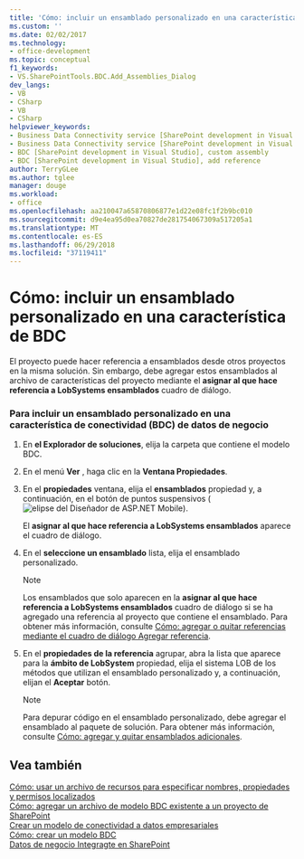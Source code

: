 ```yaml
---
title: 'Cómo: incluir un ensamblado personalizado en una característica de BDC | Microsoft Docs'
ms.custom: ''
ms.date: 02/02/2017
ms.technology:
- office-development
ms.topic: conceptual
f1_keywords:
- VS.SharePointTools.BDC.Add_Assemblies_Dialog
dev_langs:
- VB
- CSharp
- VB
- CSharp
helpviewer_keywords:
- Business Data Connectivity service [SharePoint development in Visual Studio], add reference
- Business Data Connectivity service [SharePoint development in Visual Studio], custom assembly
- BDC [SharePoint development in Visual Studio], custom assembly
- BDC [SharePoint development in Visual Studio], add reference
author: TerryGLee
ms.author: tglee
manager: douge
ms.workload:
- office
ms.openlocfilehash: aa210047a65870806877e1d22e08fc1f2b9bc010
ms.sourcegitcommit: d9e4ea95d0ea70827de281754067309a517205a1
ms.translationtype: MT
ms.contentlocale: es-ES
ms.lasthandoff: 06/29/2018
ms.locfileid: "37119411"
---
```

# <a name="how-to-include-a-custom-assembly-in-a-bdc-feature"></a>Cómo: incluir un ensamblado personalizado en una característica de BDC
  El proyecto puede hacer referencia a ensamblados desde otros proyectos en la misma solución. Sin embargo, debe agregar estos ensamblados al archivo de características del proyecto mediante el **asignar al que hace referencia a LobSystems ensamblados** cuadro de diálogo.  
  
### <a name="to-include-a-custom-assembly-in-a-business-data-connectivity-bdc-feature"></a>Para incluir un ensamblado personalizado en una característica de conectividad (BDC) de datos de negocio
  
1.  En **el Explorador de soluciones**, elija la carpeta que contiene el modelo BDC.  
  
2.  En el menú **Ver** , haga clic en la **Ventana Propiedades**.  
  
3.  En el **propiedades** ventana, elija el **ensamblados** propiedad y, a continuación, en el botón de puntos suspensivos (![elipse del Diseñador de ASP.NET Mobile](../sharepoint/media/mwellipsis.gif "ASP.NET Mobile Elipse del diseñador")).  
  
     El **asignar al que hace referencia a LobSystems ensamblados** aparece el cuadro de diálogo.  
  
4.  En el **seleccione un ensamblado** lista, elija el ensamblado personalizado.  
  
    > [!NOTE]  
    >  Los ensamblados que solo aparecen en la **asignar al que hace referencia a LobSystems ensamblados** cuadro de diálogo si se ha agregado una referencia al proyecto que contiene el ensamblado. Para obtener más información, consulte [Cómo: agregar o quitar referencias mediante el cuadro de diálogo Agregar referencia](http://msdn.microsoft.com/en-us/3bd75d61-f00c-47c0-86a2-dd1f20e231c9).  
  
5.  En el **propiedades de la referencia** agrupar, abra la lista que aparece para la **ámbito de LobSystem** propiedad, elija el sistema LOB de los métodos que utilizan el ensamblado personalizado y, a continuación, elijan el **Aceptar**  botón.  
  
    > [!NOTE]  
    >  Para depurar código en el ensamblado personalizado, debe agregar el ensamblado al paquete de solución. Para obtener más información, consulte [Cómo: agregar y quitar ensamblados adicionales](../sharepoint/how-to-add-and-remove-additional-assemblies.md).  
  
## <a name="see-also"></a>Vea también
 [Cómo: usar un archivo de recursos para especificar nombres, propiedades y permisos localizados](../sharepoint/how-to-use-a-resource-file-to-specify-localized-names-properties-and-permissions.md)   
 [Cómo: agregar un archivo de modelo BDC existente a un proyecto de SharePoint](../sharepoint/how-to-add-an-existing-bdc-model-file-to-a-sharepoint-project.md)   
 [Crear un modelo de conectividad a datos empresariales](../sharepoint/creating-a-business-data-connectivity-model.md)   
 [Cómo: crear un modelo BDC](../sharepoint/how-to-create-a-bdc-model.md)   
 [Datos de negocio Integragte en SharePoint](../sharepoint/integrating-business-data-into-sharepoint.md)  
  
